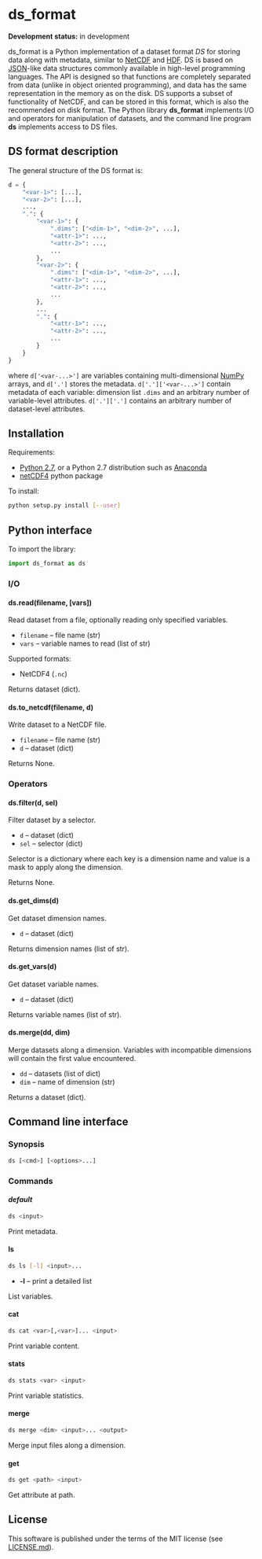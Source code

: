 # ds_format

**Development status:** in development

ds_format is a Python implementation of a dataset
format *DS* for storing data along with metadata, similar to
[NetCDF](https://www.unidata.ucar.edu/software/netcdf/)
and [HDF](https://www.hdfgroup.org).
DS is based on [JSON](https://json.org/)-like data structures commonly
available in high-level
programming languages. The API is designed so that functions are completely
separated
from data (unlike in object oriented programming), and data has the same
representation in the memory as on the disk. DS supports a subset
of functionality of NetCDF,
and can be stored in this format, which is also the recommended
on disk format. The Python library **ds_format** implements I/O and operators
for manipulation of datasets, and the command line program **ds** implements
access to DS files.

## DS format description

The general structure of the DS format is:

```python
d = {
    "<var-1>": [...],
    "<var-2>": [...],
    ...,
    ".": {
        "<var-1>": {
            ".dims": ["<dim-1>", "<dim-2>", ...],
            "<attr-1>": ...,
            "<attr-2>": ...,
            ...
        },
        "<var-2>": {
            ".dims": ["<dim-1>", "<dim-2>", ...],
            "<attr-1>": ...,
            "<attr-2>": ...,
            ...
        },
        ...
        ".": {
            "<attr-1>": ...,
            "<attr-2>": ...,
            ...
        }
    }
}
```

where `d['<var-...>']` are variables containing multi-dimensional
[NumPy](https://www.numpy.org/)
arrays, and `d['.']` stores the metadata. `d['.']['<var-...>']` contain
metadata of each variable: dimension list `.dims` and an
arbitrary number of variable-level attributes. `d['.']['.']` contains an
arbitrary number of dataset-level attributes.

## Installation

Requirements:

- [Python 2.7](https://www.python.org/), or a Python 2.7 distribution such
as [Anaconda](https://www.anaconda.com/distribution/)
- [netCDF4](http://unidata.github.io/netcdf4-python/netCDF4/index.html) python
package

To install:

```sh
python setup.py install [--user]
```

## Python interface

To import the library:

```python
import ds_format as ds
```

### I/O

#### ds.read(filename, [vars])

Read dataset from a file, optionally reading only specified variables.

- `filename` – file name (str)
- `vars` – variable names to read (list of str)

Supported formats:

- NetCDF4 (`.nc`)

Returns dataset (dict).

#### ds.to_netcdf(filename, d)

Write dataset to a NetCDF file.

- `filename` – file name (str)
- `d` – dataset (dict)

Returns None.

### Operators

#### ds.filter(d, sel)

Filter dataset by a selector.

- `d` – dataset (dict)
- `sel` – selector (dict)

Selector is a dictionary where each key is a dimension name and value
is a mask to apply along the dimension.

Returns None.

#### ds.get_dims(d)

Get dataset dimension names.

- `d` – dataset (dict)

Returns dimension names (list of str).

#### ds.get_vars(d)

Get dataset variable names.

- `d` – dataset (dict)

Returns variable names (list of str).

#### ds.merge(dd, dim)

Merge datasets along a dimension. Variables with incompatible dimensions
will contain the first value encountered.

- `dd` – datasets (list of dict)
- `dim` – name of dimension (str)

Returns a dataset (dict).

## Command line interface

### Synopsis

```sh
ds [<cmd>] [<options>...]
```

### Commands

#### *default*

```sh
ds <input>
```

Print metadata.

#### ls

```sh
ds ls [-l] <input>...
```

- **-l** – print a detailed list

List variables.

#### cat

```sh
ds cat <var>[,<var>]... <input>
```

Print variable content.

#### stats

```sh
ds stats <var> <input>
```

Print variable statistics.

#### merge

```sh
ds merge <dim> <input>... <output>
```

Merge input files along a dimension.

#### get

```sh
ds get <path> <input>
```

Get attribute at path.

## License

This software is published under the terms of the MIT license
(see [LICENSE.md](LICENSE.md)).
